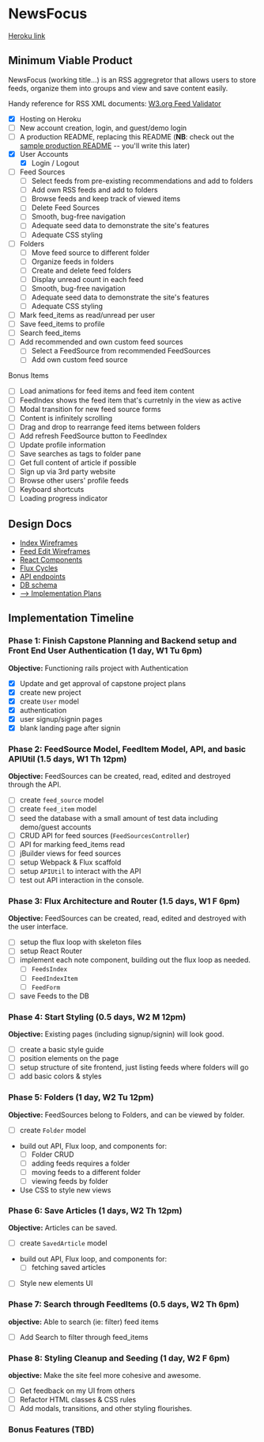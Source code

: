 # NewsFocus

[Heroku link][heroku]

[heroku]: https://evening-inlet-45993.herokuapp.com/

## Minimum Viable Product

NewsFocus (working title...) is an RSS aggregretor that allows users to store feeds, organize them into groups and view and save content easily.

Handy reference for RSS XML documents: [W3.org Feed Validator][w3_validator]

- [X] Hosting on Heroku
- [ ] New account creation, login, and guest/demo login
- [ ] A production README, replacing this README (**NB**: check out the [sample production README](docs/production_readme.md) -- you'll write this later)
- [X] User Accounts
  - [X] Login / Logout
- [ ] Feed Sources
  - [ ] Select feeds from pre-existing recommendations and add to folders
  - [ ] Add own RSS feeds and add to folders
  - [ ] Browse feeds and keep track of viewed items
  - [ ] Delete Feed Sources
  - [ ] Smooth, bug-free navigation
  - [ ] Adequate seed data to demonstrate the site's features
  - [ ] Adequate CSS styling
- [ ] Folders
  - [ ] Move feed source to different folder
  - [ ] Organize feeds in folders
  - [ ] Create and delete feed folders
  - [ ] Display unread count in each feed
  - [ ] Smooth, bug-free navigation
  - [ ] Adequate seed data to demonstrate the site's features
  - [ ] Adequate CSS styling
- [ ] Mark feed_items as read/unread per user
- [ ] Save feed_items to profile
- [ ] Search feed_items
- [ ] Add recommended and own custom feed sources
  - [ ] Select a FeedSource from recommended FeedSources
  - [ ] Add own custom feed source

Bonus Items

- [ ] Load animations for feed items and feed item content
- [ ] FeedIndex shows the feed item that's curretnly in the view as active
- [ ] Modal transition for new feed source forms
- [ ] Content is infinitely scrolling
- [ ] Drag and drop to rearrange feed items between folders
- [ ] Add refresh FeedSource button to FeedIndex
- [ ] Update profile information
- [ ] Save searches as tags to folder pane
- [ ] Get full content of article if possible
- [ ] Sign up via 3rd party website
- [ ] Browse other users' profile feeds
- [ ] Keyboard shortcuts
- [ ] Loading progress indicator

[w3_validator]: https://validator.w3.org/feed/docs/rss2.html

## Design Docs
* [Index Wireframes][index_view]
* [Feed Edit Wireframes][edit_view]
* [React Components][components]
* [Flux Cycles][flux-cycles]
* [API endpoints][api-endpoints]
* [DB schema][schema]
* [--> Implementation Plans][implementation]

[index_view]: docs/wireframes/index.png
[edit_view]: docs/wireframes/edit-feeds.png
[components]: docs/components.md
[flux-cycles]: docs/flux-cycles.md
[api-endpoints]: docs/api-endpoints.md
[schema]: docs/schema.md
[implementation]: docs/implementation_plans.md

## Implementation Timeline

### Phase 1: Finish Capstone Planning and Backend setup and Front End User Authentication (1 day, W1 Tu 6pm)

**Objective:** Functioning rails project with Authentication

- [X] Update and get approval of capstone project plans
- [X] create new project
- [X] create `User` model
- [X] authentication
- [X] user signup/signin pages
- [X] blank landing page after signin

### Phase 2: FeedSource Model, FeedItem Model, API, and basic APIUtil (1.5 days, W1 Th 12pm)

**Objective:** FeedSources can be created, read, edited and destroyed through
the API.

- [ ] create `feed_source` model
- [ ] create `feed_item` model
- [ ] seed the database with a small amount of test data including demo/guest accounts
- [ ] CRUD API for feed sources (`FeedSourcesController`)
- [ ] API for marking feed_items read
- [ ] jBuilder views for feed sources
- [ ] setup Webpack & Flux scaffold
- [ ] setup `APIUtil` to interact with the API
- [ ] test out API interaction in the console.

### Phase 3: Flux Architecture and Router (1.5 days, W1 F 6pm)

**Objective:** FeedSources can be created, read, edited and destroyed with the
user interface.

- [ ] setup the flux loop with skeleton files
- [ ] setup React Router
- [ ] implement each note component, building out the flux loop as needed.
  - [ ] `FeedsIndex`
  - [ ] `FeedIndexItem`
  - [ ] `FeedForm`
- [ ] save Feeds to the DB

### Phase 4: Start Styling (0.5 days, W2 M 12pm)

**Objective:** Existing pages (including signup/signin) will look good.

- [ ] create a basic style guide
- [ ] position elements on the page
- [ ] setup structure of site frontend, just listing feeds where folders will go
- [ ] add basic colors & styles

### Phase 5: Folders (1 day, W2 Tu 12pm)

**Objective:** FeedSources belong to Folders, and can be viewed by folder.

- [ ] create `Folder` model
- build out API, Flux loop, and components for:
  - [ ] Folder CRUD
  - [ ] adding feeds requires a folder
  - [ ] moving feeds to a different folder
  - [ ] viewing feeds by folder
- Use CSS to style new views

### Phase 6: Save Articles (1 days, W2 Th 12pm)

**Objective:** Articles can be saved.

- [ ] create `SavedArticle` model 
- build out API, Flux loop, and components for:
  - [ ] fetching saved articles 
- [ ] Style new elements UI

### Phase 7:  Search through FeedItems (0.5 days, W2 Th 6pm)

**objective:** Able to search (ie: filter) feed items

- [ ] Add Search to filter through feed_items

### Phase 8: Styling Cleanup and Seeding (1 day, W2 F 6pm)

**objective:** Make the site feel more cohesive and awesome.

- [ ] Get feedback on my UI from others
- [ ] Refactor HTML classes & CSS rules
- [ ] Add modals, transitions, and other styling flourishes.

### Bonus Features (TBD)

<!-- [phase-one]: docs/phases/phase1.md
[phase-two]: docs/phases/phase2.md
[phase-three]: docs/phases/phase3.md
[phase-four]: docs/phases/phase4.md
[phase-five]: docs/phases/phase5.md
 -->